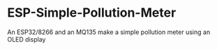 # ESP-Simple-Pollution-Meter
An ESP32/8266 and an MQ135 make a simple pollution meter using an OLED display

